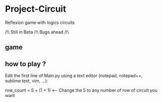 # Project-Circuit

Reflexion game with logics circuits

/!\ Still in Beta /!\ Bugs ahead /!\

## game

## how to play ?
Edit the first line of Main.py using a text editor (notepad, notepad++, sublime text, vim, ...):

row_count = 5 + (1 + 1) <-- Change the 5 to any number of row of circuit you want

